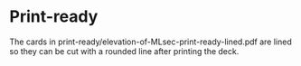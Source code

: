 # Print-ready

The cards in print-ready/elevation-of-MLsec-print-ready-lined.pdf are lined so they can be cut with a rounded line after printing the deck.